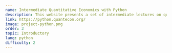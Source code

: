 ```yaml
---
name: Intermediate Quantitative Economics with Python
description: This website presents a set of intermediate lectures on quantitative economic modeling.
link: https://python.quantecon.org/
image: project-python.png
order: 3
topic: Introductory
lang: python
difficulty: 2
---
```

